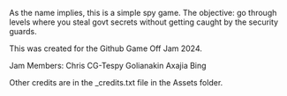 As the name implies, this is a simple spy game. The objective: go through levels where you steal govt secrets without getting caught by the security guards.

This was created for the Github Game Off Jam 2024.

Jam Members:
	Chris
	CG-Tespy
	Golianakin
	Axajia
	Bing

Other credits are in the _credits.txt file in the Assets folder.
